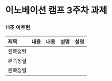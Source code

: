 # 이노베이션 캠프 3주차 과제


### 11조 이주현



|제목|내용|내용|설명|설명|
|:---|---:|---:|---:|:---:|
|왼쪽정렬|||||
|왼쪽정렬|||||
|왼쪽정렬|||||

